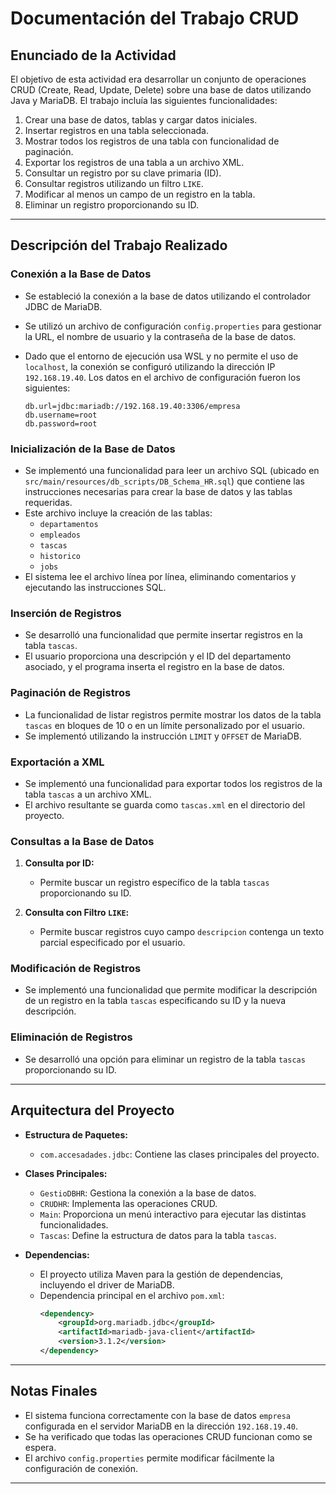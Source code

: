 # Documentación del Trabajo CRUD

## Enunciado de la Actividad

El objetivo de esta actividad era desarrollar un conjunto de operaciones CRUD (Create, Read, Update, Delete) sobre una base de datos utilizando Java y MariaDB. El trabajo incluía las siguientes funcionalidades:

1. Crear una base de datos, tablas y cargar datos iniciales.
2. Insertar registros en una tabla seleccionada.
3. Mostrar todos los registros de una tabla con funcionalidad de paginación.
4. Exportar los registros de una tabla a un archivo XML.
5. Consultar un registro por su clave primaria (ID).
6. Consultar registros utilizando un filtro `LIKE`.
7. Modificar al menos un campo de un registro en la tabla.
8. Eliminar un registro proporcionando su ID.

---

## Descripción del Trabajo Realizado

### Conexión a la Base de Datos

- Se estableció la conexión a la base de datos utilizando el controlador JDBC de MariaDB.
- Se utilizó un archivo de configuración `config.properties` para gestionar la URL, el nombre de usuario y la contraseña de la base de datos.
- Dado que el entorno de ejecución usa WSL y no permite el uso de `localhost`, la conexión se configuró utilizando la dirección IP `192.168.19.40`. Los datos en el archivo de configuración fueron los siguientes:

  ```properties
  db.url=jdbc:mariadb://192.168.19.40:3306/empresa
  db.username=root
  db.password=root
  ```

### Inicialización de la Base de Datos

- Se implementó una funcionalidad para leer un archivo SQL (ubicado en `src/main/resources/db_scripts/DB_Schema_HR.sql`) que contiene las instrucciones necesarias para crear la base de datos y las tablas requeridas.
- Este archivo incluye la creación de las tablas:
  - `departamentos`
  - `empleados`
  - `tascas`
  - `historico`
  - `jobs`
- El sistema lee el archivo línea por línea, eliminando comentarios y ejecutando las instrucciones SQL.

### Inserción de Registros

- Se desarrolló una funcionalidad que permite insertar registros en la tabla `tascas`.
- El usuario proporciona una descripción y el ID del departamento asociado, y el programa inserta el registro en la base de datos.

### Paginación de Registros

- La funcionalidad de listar registros permite mostrar los datos de la tabla `tascas` en bloques de 10 o en un límite personalizado por el usuario.
- Se implementó utilizando la instrucción `LIMIT` y `OFFSET` de MariaDB.

### Exportación a XML

- Se implementó una funcionalidad para exportar todos los registros de la tabla `tascas` a un archivo XML.
- El archivo resultante se guarda como `tascas.xml` en el directorio del proyecto.

### Consultas a la Base de Datos

1. **Consulta por ID:**
   - Permite buscar un registro específico de la tabla `tascas` proporcionando su ID.

2. **Consulta con Filtro `LIKE`:**
   - Permite buscar registros cuyo campo `descripcion` contenga un texto parcial especificado por el usuario.

### Modificación de Registros

- Se implementó una funcionalidad que permite modificar la descripción de un registro en la tabla `tascas` especificando su ID y la nueva descripción.

### Eliminación de Registros

- Se desarrolló una opción para eliminar un registro de la tabla `tascas` proporcionando su ID.

---

## Arquitectura del Proyecto

- **Estructura de Paquetes:**
  - `com.accesadades.jdbc`: Contiene las clases principales del proyecto.

- **Clases Principales:**
  - `GestioDBHR`: Gestiona la conexión a la base de datos.
  - `CRUDHR`: Implementa las operaciones CRUD.
  - `Main`: Proporciona un menú interactivo para ejecutar las distintas funcionalidades.
  - `Tascas`: Define la estructura de datos para la tabla `tascas`.

- **Dependencias:**
  - El proyecto utiliza Maven para la gestión de dependencias, incluyendo el driver de MariaDB.
  - Dependencia principal en el archivo `pom.xml`:
    ```xml
    <dependency>
        <groupId>org.mariadb.jdbc</groupId>
        <artifactId>mariadb-java-client</artifactId>
        <version>3.1.2</version>
    </dependency>
    ```

---

## Notas Finales

- El sistema funciona correctamente con la base de datos `empresa` configurada en el servidor MariaDB en la dirección `192.168.19.40`.
- Se ha verificado que todas las operaciones CRUD funcionan como se espera.
- El archivo `config.properties` permite modificar fácilmente la configuración de conexión.

---

